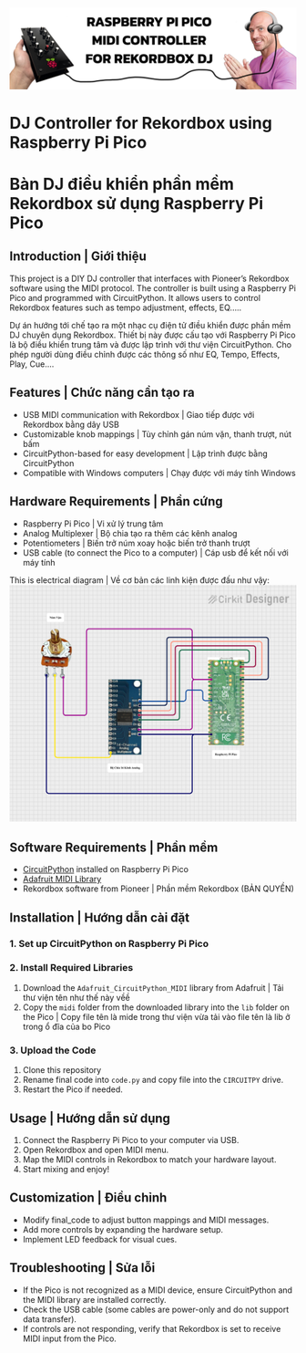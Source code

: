 ![Photo01](https://github.com/kysutrung/customize_rekordbox_controller/blob/main/mediaaa/repo_cover.jpg)

# DJ Controller for Rekordbox using Raspberry Pi Pico
# Bàn DJ điều khiển phần mềm Rekordbox sử dụng Raspberry Pi Pico

## Introduction | Giới thiệu
This project is a DIY DJ controller that interfaces with Pioneer’s Rekordbox software using the MIDI protocol. The controller is built using a Raspberry Pi Pico and programmed with CircuitPython. It allows users to control Rekordbox features such as tempo adjustment, effects, EQ.....

Dự án hướng tới chế tạo ra một nhạc cụ điện tử điều khiển được phần mềm DJ chuyên dụng Rekordbox. Thiết bị này được cấu tạo với Raspberry Pi Pico là bộ điều khiển trung tâm và được lập trình với thư viện CircuitPython. Cho phép người dùng điều chỉnh được các thông số như EQ, Tempo, Effects, Play, Cue....

## Features | Chức năng cần tạo ra
- USB MIDI communication with Rekordbox | Giao tiếp được với Rekordbox bằng dây USB
- Customizable knob mappings | Tùy chỉnh gán núm vặn, thanh trượt, nút bấm
- CircuitPython-based for easy development | Lập trình được bằng CircuitPython
- Compatible with Windows computers | Chạy được với máy tính Windows

## Hardware Requirements | Phần cứng
- Raspberry Pi Pico | Vi xử lý trung tâm
- Analog Multiplexer | Bộ chia tạo ra thêm các kênh analog
- Potentiometers | Biến trở núm xoay hoặc biến trở thanh trượt
- USB cable (to connect the Pico to a computer) | Cáp usb để kết nối với máy tính

This is electrical diagram | Về cơ bản các linh kiện được đấu như vậy:
![Photo01](https://github.com/kysutrung/customize_rekordbox_controller/blob/main/mediaaa/so_do_noi_day.png)


## Software Requirements | Phần mềm
- [CircuitPython](https://circuitpython.org/) installed on Raspberry Pi Pico
- [Adafruit MIDI Library](https://github.com/adafruit/Adafruit_CircuitPython_MIDI)
- Rekordbox software from Pioneer | Phần mềm Rekordbox (BẢN QUYỀN)

## Installation | Hướng dẫn cài đặt
### 1. Set up CircuitPython on Raspberry Pi Pico


### 2. Install Required Libraries
1. Download the `Adafruit_CircuitPython_MIDI` library from Adafruit | Tải thư viện tên như thế này vềề
2. Copy the `midi` folder from the downloaded library into the `lib` folder on the Pico | Copy file tên là mide trong thư viện vừa tải vào file tên là lib ở trong ổ đĩa của bo Pico

### 3. Upload the Code
1. Clone this repository 
2. Rename final code into `code.py` and copy file into the `CIRCUITPY` drive.
3. Restart the Pico if needed.

## Usage | Hướng dẫn sử dụng
1. Connect the Raspberry Pi Pico to your computer via USB.
2. Open Rekordbox and open MIDI menu.
3. Map the MIDI controls in Rekordbox to match your hardware layout.
4. Start mixing and enjoy!

## Customization | Điều chỉnh
- Modify final_code to adjust button mappings and MIDI messages.
- Add more controls by expanding the hardware setup.
- Implement LED feedback for visual cues.

## Troubleshooting | Sửa lỗi
- If the Pico is not recognized as a MIDI device, ensure CircuitPython and the MIDI library are installed correctly.
- Check the USB cable (some cables are power-only and do not support data transfer).
- If controls are not responding, verify that Rekordbox is set to receive MIDI input from the Pico.

